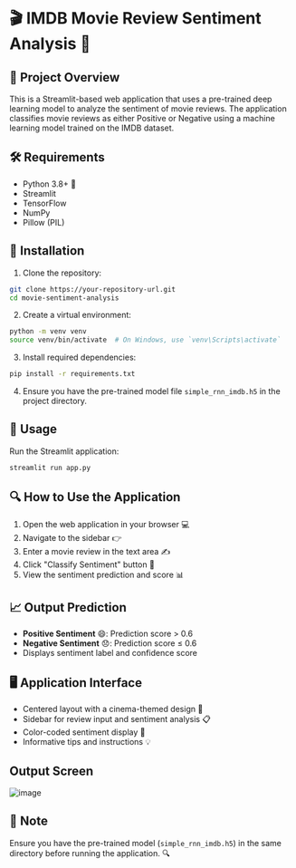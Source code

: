 # 🎬 IMDB Movie Review Sentiment Analysis 🍿

## 📝 Project Overview
This is a Streamlit-based web application that uses a pre-trained deep learning model to analyze the sentiment of movie reviews. The application classifies movie reviews as either Positive or Negative using a machine learning model trained on the IMDB dataset.

## 🛠️ Requirements
- Python 3.8+ 🐍
- Streamlit
- TensorFlow
- NumPy
- Pillow (PIL)

## 💾 Installation

1. Clone the repository:
```bash
git clone https://your-repository-url.git
cd movie-sentiment-analysis
```

2. Create a virtual environment:
```bash
python -m venv venv
source venv/bin/activate  # On Windows, use `venv\Scripts\activate`
```

3. Install required dependencies:
```bash
pip install -r requirements.txt
```

4. Ensure you have the pre-trained model file `simple_rnn_imdb.h5` in the project directory.

## 🚀 Usage

Run the Streamlit application:
```bash
streamlit run app.py
```

## 🔍 How to Use the Application
1. Open the web application in your browser 💻
2. Navigate to the sidebar 👉
3. Enter a movie review in the text area ✍️
4. Click "Classify Sentiment" button 🏁
5. View the sentiment prediction and score 📊

## 📈 Output Prediction
- **Positive Sentiment** 😄: Prediction score > 0.6
- **Negative Sentiment** 😞: Prediction score ≤ 0.6
- Displays sentiment label and confidence score

## 🖥️ Application Interface
- Centered layout with a cinema-themed design 🎥
- Sidebar for review input and sentiment analysis 📋
- Color-coded sentiment display 🌈
- Informative tips and instructions 💡

## Output Screen
![image](https://github.com/user-attachments/assets/c9ad3057-7c19-45ac-b11a-810c85772caf)

## 📌 Note
Ensure you have the pre-trained model (`simple_rnn_imdb.h5`) in the same directory before running the application. 🔍
